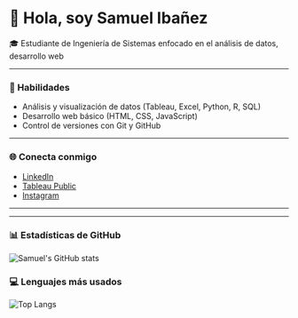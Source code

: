 # 👋 Hola, soy Samuel Ibañez

🎓 Estudiante de Ingeniería de Sistemas enfocado en el análisis de datos, desarrollo web

---

### 🧠 Habilidades
- Análisis y visualización de datos (Tableau, Excel, Python, R, SQL)
- Desarrollo web básico (HTML, CSS, JavaScript)
- Control de versiones con Git y GitHub

---


### 🌐 Conecta conmigo
- [LinkedIn](https://www.linkedin.com/in/samuel-esteban-ibañez-zarate-7a7269376)  
- [Tableau Public](https://public.tableau.com/app/profile/samuel.iba.ez/vizzes)  
- [Instagram](https://instagram.com/samoolp)

---

---

### 📊 Estadísticas de GitHub
![Samuel's GitHub stats](https://github-readme-stats.vercel.app/api?username=s4mooel&show_icons=true&theme=tokyonight)

### 💻 Lenguajes más usados
![Top Langs](https://github-readme-stats.vercel.app/api/top-langs/?username=s4mooel&layout=compact&langs_count=6&cache_seconds=1800)


